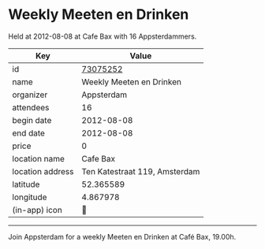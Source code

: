 # Weekly Meeten en Drinken
Held at 2012-08-08 at Cafe Bax with 16 Appsterdammers.
        
|Key|Value
|---|---|
|id|[73075252](https://www.meetup.com/appsterdam/events/73075252/)|
|name|Weekly Meeten en Drinken|
|organizer|Appsterdam|
|attendees|16|
|begin date|2012-08-08|
|end date|2012-08-08|
|price|0|
|location name|Cafe Bax|
|location address|Ten Katestraat 119, Amsterdam|
|latitude|52.365589|
|longitude|4.867978|
|(in-app) icon|🍺|

---

Join Appsterdam for a weekly Meeten en Drinken at Café Bax, 19.00h.


